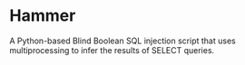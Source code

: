 # Hammer
A Python-based Blind Boolean SQL injection script that uses multiprocessing to infer the results of SELECT queries.
